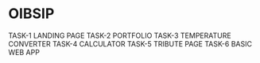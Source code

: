 # OIBSIP
TASK-1 LANDING PAGE
TASK-2 PORTFOLIO
TASK-3 TEMPERATURE CONVERTER
TASK-4 CALCULATOR
TASK-5 TRIBUTE PAGE
TASK-6 BASIC WEB APP
